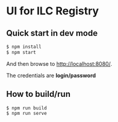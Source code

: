 # UI for ILC Registry

## Quick start in dev mode

```bash
$ npm install
$ npm start
```

And then browse to [http://localhost:8080/](http://localhost:8080/).

The credentials are **login/password**

## How to build/run

```bash
$ npm run build
$ npm run serve
```